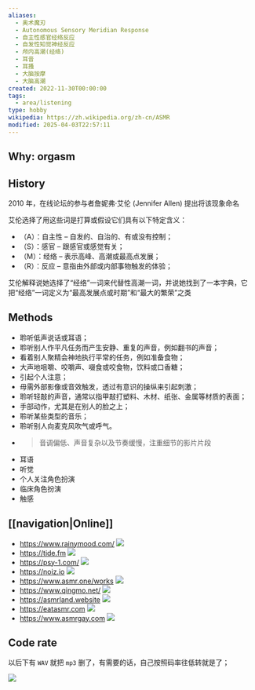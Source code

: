 ```yaml
---
aliases:
  - 奥术魔刃
  - Autonomous Sensory Meridian Response
  - 自主性感官经络反应
  - 自发性知觉神经反应
  - 颅内高潮(经络)
  - 耳音
  - 耳搔
  - 大脑按摩
  - 大脑高潮
created: 2022-11-30T00:00:00
tags:
  - area/listening
type: hobby
wikipedia: https://zh.wikipedia.org/zh-cn/ASMR
modified: 2025-04-03T22:57:11
---
```


## Why: orgasm

## History

2010 年，在线论坛的参与者詹妮弗·艾伦 (Jennifer Allen) 提出将该现象命名

艾伦选择了用这些词是打算或假设它们具有以下特定含义：

- （A）：自主性 – 自发的、自治的、有或没有控制；
- （S）：感官 – 跟感官或感觉有关；
- （M）：经络 – 表示高峰、高潮或最高点发展；
- （R）：反应 – 意指由外部或内部事物触发的体验；

艾伦解释说她选择了“经络”一词来代替性高潮一词，并说她找到了一本字典，它把“经络”一词定义为“最高发展点或时期”和“最大的繁荣”之类

## Methods

- 聆听低声说话或耳语；
- 聆听别人作平凡任务而产生安静、重复的声音，例如翻书的声音；
- 看着别人聚精会神地执行平常的任务，例如准备食物；
- 大声地咀嚼、咬嚼声、啜食或咬食物，饮料或口香糖；
- 引起个人注意；
- 毋需外部影像或音效触发，透过有意识的操纵来引起刺激；
- 聆听轻敲的声音，通常以指甲敲打塑料、木材、纸张、金属等材质的表面；
- 手部动作，尤其是在别人的脸之上；
- 聆听某些类型的音乐；
- 聆听别人向麦克风吹气或呼气。
- > 音调偏低、声音复杂以及节奏缓慢，注重细节的影片片段
- 耳语
- 听觉
- 个人关注角色扮演
- 临床角色扮演
- 触感

## [[navigation|Online]]

- https://www.rainymood.com/ ![](https://img.shields.io/website?url=https://www.rainymood.com/&style=for-the-badge&label=)
- https://tide.fm ![](https://img.shields.io/website?url=https://tide.fm&style=for-the-badge&label=)
- https://psy-1.com/ ![](https://img.shields.io/website?url=https://psy-1.com/&style=for-the-badge&label=)
- https://noiz.io ![](https://img.shields.io/website?url=https://noiz.io&style=for-the-badge&label=)
- https://www.asmr.one/works ![](https://img.shields.io/website?url=https://www.asmr.one/works&style=for-the-badge&label=)
- https://www.qingmo.net/ ![](https://img.shields.io/website?url=https://www.qingmo.net/&style=for-the-badge&label=)
- https://asmrland.website ![](https://img.shields.io/website?url=https://asmrland.website&style=for-the-badge&label=)
- https://eatasmr.com ![](https://img.shields.io/website?url=https://eatasmr.com&style=for-the-badge&label=)
- https://www.asmrgay.com ![](https://img.shields.io/website?url=https://www.asmrgay.com&style=for-the-badge&label=)

## Code rate

以后下有 `WAV` 就把 `mp3` 删了，有需要的话，自己按照码率往低转就是了；

![](https://raw.githack.com/bGZo/assets/dev/2025/202504032256199.png)
